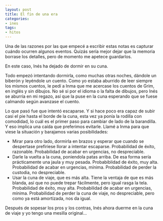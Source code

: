 ```yaml
---
layout: post
title: El fin de una era
categories: 
- ines 
tags: 
- hitos
---
```

Una de las razones por las que empecé a escribir estas notas es capturar cuándo ocurren algunos eventos. Quizás sería mejor dejar que la memoria borrase los detalles, pero de momento me apetece guardarlos.

En este caso, Inés ha dejado de dormir en su cuna.

Todo empezó intentando dormirla, como muchas otras noches, dándole un biberón y leyéndole un cuento. Como yo estaba aburrido de leer siempre los mismos cuentos, le pedí a Inma que me acercase los cuentos de Grim, en inglés y sin dibujos. No sé si por el idioma o la falta de dibujos, pero Inés se aburría en mi regazo, así que la puse en la cuna esperando que se fuese calmando según avanzase el cuento.

Lo que pasó fue que intentó escaparse. Y si hace poco era capaz de subir casi el pie hasta el borde de la cuna, esta vez ya ponía la rodilla con comodidad, lo cuál es el primer paso para cambiar de lado de la barandilla. Y eso implica una caída que preferimos evitarle. Llamé a Inma para que viese la situación y barajamos varias posibilidades:

- Mirar para otro lado, dormirla en brazos y esperar que cuando se despertase prefiriese llorar a intentar escaparse. Probabilidad de éxito, razonable. Probabilidad de acabar en urgencias, no despreciable.
- Darle la vuelta a la cuna, poniendola patas arriba. De esa forma sería prácticamente una jaula y muy pesada. Probabiblidad de éxito, muy alta. Probabilidad de acabar en urgencias, mínima. Probabilidad de perder la custodia, no despreciable.
- Usar la cuna de viaje, que es más alta. Tiene la ventaja de que es más blanda, así que no puede trepar fácilmente, pero igual rasga la tela. Probabilidad de éxito, muy alta. Probabilidad de acabar en urgencias, mínima. Probabilidad de perder la cuna de viaje, no despreciable, pero como ya está amortizada, nos da igual.

Después de sopesar los pros y los contras, Inés ahora duerme en la cuna de viaje y yo tengo una mesilla original...
